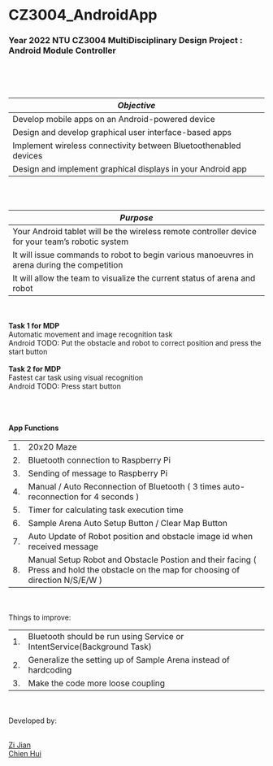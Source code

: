 # CZ3004_AndroidApp
### <b>Year 2022 NTU CZ3004 MultiDisciplinary Design Project : Android Module Controller</b>
<br>
<br>
<br>

| *Objective*                                                       | 
| ------------------------------------------------------------------|
| Develop mobile apps on an Android-powered device                  |
| Design and develop graphical user interface-based apps            |
| Implement wireless connectivity between Bluetoothenabled devices  |
| Design and implement graphical displays in your Android app       |

<br>
<br>

| *Purpose*                                                                                        | 
| -------------------------------------------------------------------------------------------------|
| Your Android tablet will be the wireless remote controller device for your team’s robotic system |
| It will issue commands to robot to begin various manoeuvres in arena during the competition      |
| It will allow the team to visualize the current status of arena and robot                        |

<br>
<br>
<b>Task 1 for MDP </b>
<br>
Automatic movement and image recognition task <br>
Android TODO: Put the obstacle and robot to correct position and press the start button<br><br>
<b>Task 2 for MDP </b>
<br>
Fastest car task using visual recognition<br>
Android TODO: Press start button<br><br>
<br>
<br>

<b>App Functions </b>
<br>

|   |                                                                                    |
|---|-------------------------------------------------------------------------------------|
| 1.| 20x20 Maze                                                                          |
| 2.| Bluetooth connection to Raspberry Pi                                                |
| 3.| Sending of message to Raspberry Pi                                                  |
| 4.| Manual / Auto Reconnection of Bluetooth ( 3 times auto-reconnection for 4 seconds ) |
| 5.| Timer for calculating task execution time                                           |
| 6.| Sample Arena Auto Setup Button / Clear Map Button                                   |
| 7.| Auto Update of Robot position and obstacle image id when received message           |  
| 8.| Manual Setup Robot and Obstacle Postion and their facing ( Press and hold the obstacle on the map for choosing of direction N/S/E/W ) |

<br>
<br>
Things to improve:

|   |                                                                                     |
|---|-------------------------------------------------------------------------------------|
| 1.| Bluetooth should be run using Service or IntentService(Background Task)             |
| 2.| Generalize the setting up of Sample Arena instead of hardcoding                     |
| 3.| Make the code more loose coupling                                                   |
<br>
<br>
Developed by:<br>
<br>

[Zi Jian](https://github.com/zijian99)<br>
[Chien Hui](https://github.com/Limchienhui)<br>


<br>
<br>



